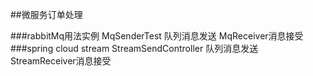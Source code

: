 ##微服务订单处理

###rabbitMq用法实例
MqSenderTest 队列消息发送 MqReceiver消息接受
###spring cloud stream
StreamSendController 队列消息发送 StreamReceiver消息接受